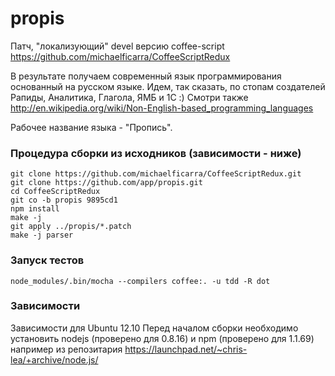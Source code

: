 propis
======

Патч, "локализующий" devel версию coffee-script
https://github.com/michaelficarra/CoffeeScriptRedux

В результате получаем современный язык программирования основанный на русском языке.
Идем, так сказать, по стопам создателей Рапиды, Аналитика, Глагола, ЯМБ и 1С :)
Смотри также http://en.wikipedia.org/wiki/Non-English-based_programming_languages

Рабочее название языка - "Пропись".

### Процедура сборки из исходников (зависимости - ниже)

    git clone https://github.com/michaelficarra/CoffeeScriptRedux.git
    git clone https://github.com/app/propis.git
    cd CoffeeScriptRedux
    git co -b propis 9895cd1
    npm install
    make -j
    git apply ../propis/*.patch
    make -j parser

### Запуск тестов

    node_modules/.bin/mocha --compilers coffee:. -u tdd -R dot


### Зависимости

Зависимости для Ubuntu 12.10
Перед началом сборки необходимо установить
nodejs (проверено для 0.8.16) и npm (проверено для 1.1.69)
например из репозитария https://launchpad.net/~chris-lea/+archive/node.js/


